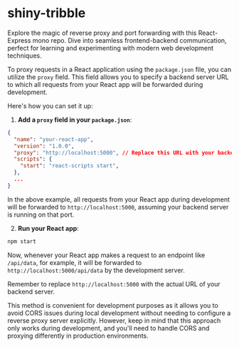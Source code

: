 # shiny-tribble
Explore the magic of reverse proxy and port forwarding with this React-Express mono repo. Dive into seamless frontend-backend communication, perfect for learning and experimenting with modern web development techniques.


To proxy requests in a React application using the `package.json` file, you can utilize the `proxy` field. This field allows you to specify a backend server URL to which all requests from your React app will be forwarded during development.

Here's how you can set it up:

1. **Add a `proxy` field in your `package.json`**:

```json
{
  "name": "your-react-app",
  "version": "1.0.0",
  "proxy": "http://localhost:5000", // Replace this URL with your backend server URL
  "scripts": {
    "start": "react-scripts start",
  },
  ...
}
```

In the above example, all requests from your React app during development will be forwarded to `http://localhost:5000`, assuming your backend server is running on that port.

2. **Run your React app**:

```bash
npm start
```

Now, whenever your React app makes a request to an endpoint like `/api/data`, for example, it will be forwarded to `http://localhost:5000/api/data` by the development server.

Remember to replace `http://localhost:5000` with the actual URL of your backend server.

This method is convenient for development purposes as it allows you to avoid CORS issues during local development without needing to configure a reverse proxy server explicitly. However, keep in mind that this approach only works during development, and you'll need to handle CORS and proxying differently in production environments.

